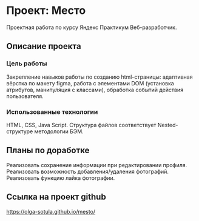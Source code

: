 # Проект: Место
Проектная работа по курсу Яндекс Практикум Веб-разработчик.

## Описание проекта
### Цель работы
Закрепление навыков работы по созданию html-страницы: адаптивная вёрстка по макету figma, работа с элементами DOM (установка атрибутов, манипуляция с классами), обработка событий действия пользователя.
### Использованные технологии
HTML, CSS, Java Script.
Структура файлов соответствует Nested-структуре методологии БЭМ.

## Планы по доработке
Реализовать сохранение информации при редактировании профиля.
Реализовать возможность добавления/удаления фотографий.
Реализовать функцию лайка фотографии.

## Ссылка на проект github
https://olga-sotula.github.io/mesto/


